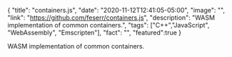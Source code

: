 {
  "title": "containers.js",
  "date": "2020-11-12T12:41:05-05:00",
  "image": "",
  "link": "https://github.com/feserr/containers.js",
  "description": "WASM implementation of common containers.",
  "tags": ["C++","JavaScript", "WebAssembly", "Emscripten"],
  "fact": "",
  "featured":true
}

WASM implementation of common containers.
